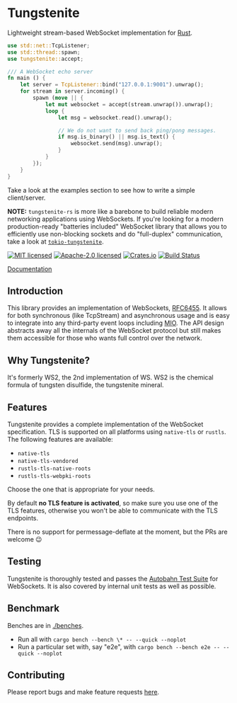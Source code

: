 # Tungstenite

Lightweight stream-based WebSocket implementation for [Rust](https://www.rust-lang.org/).

```rust
use std::net::TcpListener;
use std::thread::spawn;
use tungstenite::accept;

/// A WebSocket echo server
fn main () {
    let server = TcpListener::bind("127.0.0.1:9001").unwrap();
    for stream in server.incoming() {
        spawn (move || {
            let mut websocket = accept(stream.unwrap()).unwrap();
            loop {
                let msg = websocket.read().unwrap();

                // We do not want to send back ping/pong messages.
                if msg.is_binary() || msg.is_text() {
                    websocket.send(msg).unwrap();
                }
            }
        });
    }
}
```

Take a look at the examples section to see how to write a simple client/server.

**NOTE:** `tungstenite-rs` is more like a barebone to build reliable modern networking applications
using WebSockets. If you're looking for a modern production-ready "batteries included" WebSocket
library that allows you to efficiently use non-blocking sockets and do "full-duplex" communication,
take a look at [`tokio-tungstenite`](https://github.com/snapview/tokio-tungstenite).

[![MIT licensed](https://img.shields.io/badge/License-MIT-blue.svg)](./LICENSE-MIT)
[![Apache-2.0 licensed](https://img.shields.io/badge/License-Apache%202.0-blue.svg)](./LICENSE-APACHE)
[![Crates.io](https://img.shields.io/crates/v/tungstenite.svg?maxAge=2592000)](https://crates.io/crates/tungstenite)
[![Build Status](https://github.com/snapview/tungstenite-rs/actions/workflows/ci.yml/badge.svg)](https://github.com/snapview/tungstenite-rs/actions)

[Documentation](https://docs.rs/tungstenite)

Introduction
------------
This library provides an implementation of WebSockets,
[RFC6455](https://tools.ietf.org/html/rfc6455). It allows for both synchronous (like TcpStream)
and asynchronous usage and is easy to integrate into any third-party event loops including
[MIO](https://github.com/tokio-rs/mio). The API design abstracts away all the internals of the
WebSocket protocol but still makes them accessible for those who wants full control over the
network.

Why Tungstenite?
----------------

It's formerly WS2, the 2nd implementation of WS. WS2 is the chemical formula of
tungsten disulfide, the tungstenite mineral.

Features
--------

Tungstenite provides a complete implementation of the WebSocket specification.
TLS is supported on all platforms using `native-tls` or `rustls`. The following
features are available:

* `native-tls`
* `native-tls-vendored`
* `rustls-tls-native-roots`
* `rustls-tls-webpki-roots`

Choose the one that is appropriate for your needs.

By default **no TLS feature is activated**, so make sure you use one of the TLS features,
otherwise you won't be able to communicate with the TLS endpoints.

There is no support for permessage-deflate at the moment, but the PRs are welcome :wink:

Testing
-------

Tungstenite is thoroughly tested and passes the [Autobahn Test Suite](https://github.com/crossbario/autobahn-testsuite) for
WebSockets. It is also covered by internal unit tests as well as possible.

Benchmark
---------
Benches are in [./benches](./benches/).
* Run all with `cargo bench --bench \* -- --quick --noplot`
* Run a particular set with, say "e2e", with `cargo bench --bench e2e -- --quick --noplot`

Contributing
------------

Please report bugs and make feature requests [here](https://github.com/snapview/tungstenite-rs/issues).
